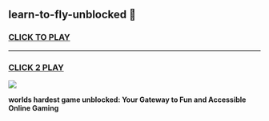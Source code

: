
## learn-to-fly-unblocked 👋
<h3>
<a href="https://premium.freeplayer.one?title=learn-to-fly-unblocked&ref=14F">CLICK TO PLAY</a></h3>
<hr>

<h3>
<a href="https://premium.freeplayer.one?title=learn-to-fly-unblocked&ref=14F">CLICK 2 PLAY</a>
  
</h3>

<a href="https://premium.freeplayer.one?title=learn-to-fly-unblocked&ref=12F/"><img src="https://clearcache.store/games.png"></a>


**worlds hardest game unblocked: Your Gateway to Fun and Accessible Online Gaming**
